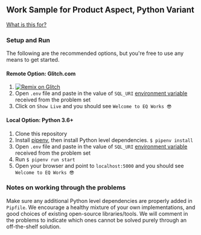 Work Sample for Product Aspect, Python Variant
---

[What is this for?](https://github.com/EQWorks/work-samples#what-is-this)

### Setup and Run

The following are the recommended options, but you're free to use any means to get started.

#### Remote Option: Glitch.com

1. [![Remix on Glitch](https://cdn.glitch.com/2703baf2-b643-4da7-ab91-7ee2a2d00b5b%2Fremix-button.svg)](https://glitch.com/edit/#!/import/github/EQWorks/ws-product-python)
2. Open `.env` file and paste in the value of `SQL_URI` [environment variable](https://en.wikipedia.org/wiki/Environment_variable) received from the problem set
3. Click on `Show Live` and you should see `Welcome to EQ Works 😎`

#### Local Option: Python 3.6+

1. Clone this repository
2. Install [pipenv](https://pipenv.readthedocs.io/en/latest/), then install Python level dependencies. `$ pipenv install`
3. Open `.env` file and paste in the value of `SQL_URI` [environment variable](https://en.wikipedia.org/wiki/Environment_variable) received from the problem set
4. Run `$ pipenv run start`
5. Open your browser and point to `localhost:5000` and you should see `Welcome to EQ Works 😎`

### Notes on working through the problems

Make sure any additional Python level dependencies are properly added in `Pipfile`. We encourage a healthy mixture of your own implementations, and good choices of existing open-source libraries/tools. We will comment in the problems to indicate which ones cannot be solved purely through an off-the-shelf solution.
